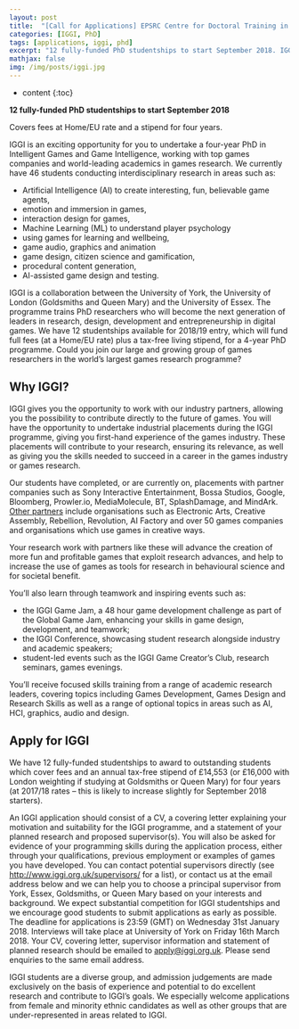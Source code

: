 ```yaml
---
layout: post
title:  "[Call for Applications] EPSRC Centre for Doctoral Training in Intelligent Games and Game Intelligence (IGGI) 2018"
categories: [IGGI, PhD]
tags: [applications, iggi, phd]
excerpt: "12 fully-funded PhD studentships to start September 2018. IGGI is an exciting opportunity for you to undertake a four-year PhD in Intelligent Games and Game Intelligence, working with top games companies and world-leading academics in games research. We currently have 46 students conducting interdisciplinary research."
mathjax: false
img: /img/posts/iggi.jpg
---
```


* content
{:toc}

**12 fully-funded PhD studentships to start September 2018**

Covers fees at Home/EU rate and a stipend for four years.

IGGI is an exciting opportunity for you to undertake a four-year PhD in Intelligent Games and Game Intelligence, working with top games companies and world-leading academics in games research. We currently have 46 students conducting interdisciplinary research in areas such as:
* Artificial Intelligence (AI) to create interesting, fun, believable game agents,
* emotion and immersion in games,
* interaction design for games,
* Machine Learning (ML) to understand player psychology
* using games for learning and wellbeing,
* game audio, graphics and animation
* game design, citizen science and gamification,
* procedural content generation,
* AI-assisted game design and testing.

IGGI is a collaboration between the University of York, the University of London (Goldsmiths and Queen Mary) and the University of Essex. The programme trains PhD researchers who will become the next generation of leaders in research, design, development and entrepreneurship in digital games.
We have 12 studentships available for 2018/19 entry, which will fund full fees (at a Home/EU rate) plus a tax-free living stipend, for a 4-year PhD programme. Could you join our large and growing group of games researchers in the world’s largest games research programme?

## Why IGGI?
IGGI gives you the opportunity to work with our industry partners, allowing you the possibility to contribute directly to the future of games. You will have the opportunity to undertake industrial placements during the IGGI programme, giving you first-hand experience of the games industry. These placements will contribute to your research, ensuring its relevance, as well as giving you the skills needed to succeed in a career in the games industry or games research.

Our students have completed, or are currently on, placements with partner companies such as Sony Interactive Entertainment, Bossa Studios, Google, Bloomberg, Prowler.io, MediaMolecule, BT, SplashDamage, and MindArk. [Other partners](http://www.iggi.org.uk/industry-partners/) include organisations such as Electronic Arts, Creative Assembly, Rebellion, Revolution, AI Factory and over 50 games companies and organisations which use games in creative ways.

Your research work with partners like these will advance the creation of more fun and profitable games that exploit research advances, and help to increase the use of games as tools for research in behavioural science and for societal benefit.

You’ll also learn through teamwork and inspiring events such as:
* the IGGI Game Jam, a 48 hour game development challenge as part of the Global Game Jam, enhancing your skills in game design, development, and teamwork;
* the IGGI Conference, showcasing student research alongside industry and academic speakers;
* student-led events such as the IGGI Game Creator’s Club, research seminars, games evenings.

You’ll receive focused skills training from a range of academic research leaders, covering topics including Games Development, Games Design and Research Skills as well as a range of optional topics in areas such as AI, HCI, graphics, audio and design.

## Apply for IGGI

We have 12 fully-funded studentships to award to outstanding students which cover fees and an annual tax-free stipend of £14,553 (or £16,000 with London weighting if studying at Goldsmiths or Queen Mary) for four years (at 2017/18 rates – this is likely to increase slightly for September 2018 starters).

An IGGI application should consist of a CV, a covering letter explaining your motivation and suitability for the IGGI programme, and a statement of your planned research and proposed supervisor(s). You will also be asked for evidence of your programming skills during the application process, either through your qualifications, previous employment or examples of games you have developed.
You can contact potential supervisors directly (see http://www.iggi.org.uk/supervisors/ for a list), or contact us at the email address below and we can help you to choose a principal supervisor from York, Essex, Goldsmiths, or Queen Mary based on your interests and background. We expect substantial competition for IGGI studentships and we encourage good students
to submit applications as early as possible. The deadline for applications is 23:59 (GMT) on Wednesday 31st January 2018. Interviews will take place at University of York on Friday 16th March 2018.
Your CV, covering letter, supervisor information and statement of planned research should be emailed to apply@iggi.org.uk. Please send enquiries to the same email address.

IGGI students are a diverse group, and admission judgements are made exclusively on the basis of experience and potential to do excellent research and contribute to IGGI’s goals. We especially welcome applications from female and minority ethnic candidates as well as other groups that are under-represented in areas related to IGGI.